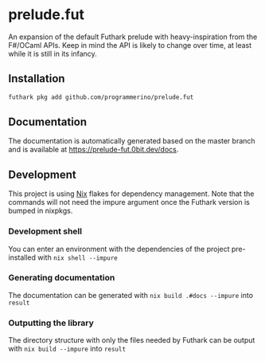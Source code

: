 # prelude.fut
An expansion of the default Futhark prelude with heavy-inspiration from the F#/OCaml APIs. Keep in mind the API is likely to change over time, at least while it is still in its infancy.

## Installation
```bash
futhark pkg add github.com/programmerino/prelude.fut
```

## Documentation
The documentation is automatically generated based on the master branch and is available at https://prelude-fut.0bit.dev/docs.

## Development
This project is using [Nix](https://nixos.org/download.html) flakes for dependency management. Note that the commands will not need the impure argument once the Futhark version is bumped in nixpkgs.

### Development shell
You can enter an environment with the dependencies of the project pre-installed with `nix shell --impure`

### Generating documentation
The documentation can be generated with `nix build .#docs --impure` into `result`

### Outputting the library
The directory structure with only the files needed by Futhark can be output with `nix build --impure` into `result`